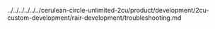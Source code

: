 ../../../../../../cerulean-circle-unlimited-2cu/product/development/2cu-custom-development/rair-development/troubleshooting.md